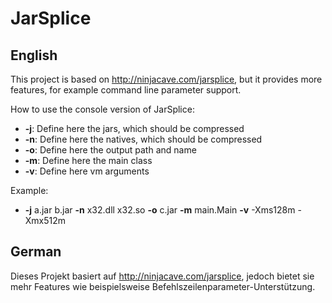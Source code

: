# JarSplice
## English

This project is based on http://ninjacave.com/jarsplice, but it provides more features, for example command line parameter support.

How to use the console version of JarSplice:<br>
* <b>-j</b>: Define here the jars, which should be compressed<br>
* <b>-n</b>: Define here the natives, which should be compressed<br>
* <b>-o</b>: Define here the output path and name<br>
* <b>-m</b>: Define here the main class<br>
* <b>-v</b>: Define here vm arguments<br>

Example:<br>
* <b>-j</b> a.jar b.jar <b>-n</b> x32.dll x32.so <b>-o</b> c.jar <b>-m</b> main.Main <b>-v</b> -Xms128m -Xmx512m

## German

Dieses Projekt basiert auf http://ninjacave.com/jarsplice, jedoch bietet sie mehr Features wie beispielsweise Befehlszeilenparameter-Unterstützung.
